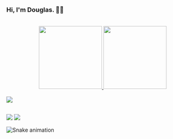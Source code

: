 ### Hi, I'm Douglas. 🧑‍💻
</br>

<div align="center">
  <a href="https://github.com/douglaSantoSilva">
  <img height="165em" 
  src="https://github-readme-stats.vercel.app/api?username=douglaSantoSilva&show_icons=true&theme=apprentice&include_all_commits=true&count_private=true"/>
  <img height="165em" 
  src="https://github-readme-stats.vercel.app/api/top-langs/?username=douglaSantoSilva&layout=compact&langs_count=7&theme=apprentice"/>
</div>

<br>
<a href="https://skillicons.dev">
   <img src="https://skillicons.dev/icons?i=js,html,css,react,nodejs,git" />
</a>

  ##
  
<div> 
  <a href = "mailto:douglasantosilvaemail@gmail.com"><img src="https://img.shields.io/badge/-Gmail-%23333?style=for-the-badge&logo=gmail&logoColor=white" target="_blank"></a>
  <a href="https://www.linkedin.com/in/douglas-santos-ba24a31a5" target="_blank"><img src="https://img.shields.io/badge/-LinkedIn-%230077B5?style=for-the-badge&logo=linkedin&logoColor=white" target="_blank"></a> 

  ![Snake animation](https://github.com/douglaSantoSilva/douglaSantoSilva/blob/output/github-contribution-grid-snake.svg)
</div>


